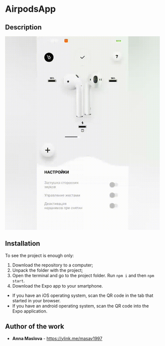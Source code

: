 # AirpodsApp

## Description

![](animation.gif)

## Installation

To see the project is enough only:
1. Download the repository to a computer;
2. Unpack the folder with the project;
3. Open the terminal and go to the project folder. Run ```npm i``` and then ```npm start```.
4. Download the Expo app to your smartphone.
  * If you have an iOS operating system, scan the QR code in the tab that started in your browser.
  * If you have an android operating system, scan the QR code into the Expo application.

## Author of the work

* **Anna Maslova**  - <https://ylink.me/masav1997>
